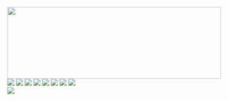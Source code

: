 <p>
  <img align="left" width="490" height="165" src="https://github-readme-stats.vercel.app/api?username=aligundogdu&show_icons=true&hide_border=false&line_height=20&title_color=f69673&icon_color=1b93c9&show_owner=true"/>
  <p>
    <img src="http://views.whatilearened.today/views/github/aligundogdu/views.svg"/>
    <a href="https://aligundogdu/"><img src="https://img.shields.io/website?label=Website%20status%20%3A&url=https://aligundogdu.com"/></a>
    <a href="https://github.com/aligundogdu/"><img src="https://img.shields.io/github/followers/aligundogdu?color=%234CC61E&label=GitHub%20Followers%20%3A"/></a>
    <a href="https://github.com/aligundogdu?tab=repositories"><img src="https://badges.frapsoft.com/os/v2/open-source.svg?v=103"/></a>
    <img src="https://img.shields.io/badge/Front End-Vue.js & React & Html & Css -42b883"/>
    <img src="https://img.shields.io/badge/Back End-Symfony & NodeJS-f55247"/>
    <img src="https://img.shields.io/badge/Server-Ubuntu-a80030"/>
    <img src="https://img.shields.io/badge/OS-Macos-orange"/>
	<br/>
    <img src="https://img.shields.io/twitter/follow/aligundogdu"/>
  </p>
</p>
